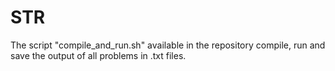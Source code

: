 # STR

The script "compile\_and\_run.sh" available in the repository compile, run and save the output of all problems in .txt files.